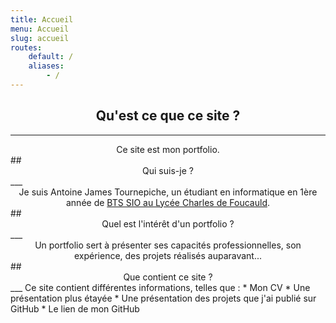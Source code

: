 ```yaml
---
title: Accueil
menu: Accueil
slug: accueil
routes:
    default: /
    aliases:
        - /
---
```


## <center>Qu'est ce que ce site ?</center>
___
<center>Ce site est mon portfolio.</center>
## <center>Qui suis-je ?</center>
___
<center>Je suis Antoine James Tournepiche, un étudiant en informatique en 1ère année de <a href="https://www.lyceecharlesdefoucauldsup.fr/">BTS SIO au Lycée Charles de Foucauld</a>.</center>
## <center>Quel est l'intérêt d'un portfolio ?</center>
___
<center>Un portfolio sert à présenter ses capacités professionnelles, son expérience, des projets réalisés auparavant...</center>
## <center>Que contient ce site ?</center>
___
Ce site contient différentes informations, telles que : 
* Mon CV
* Une présentation plus étayée
* Une présentation des projets que j'ai publié sur GitHub
* Le lien de mon GitHub